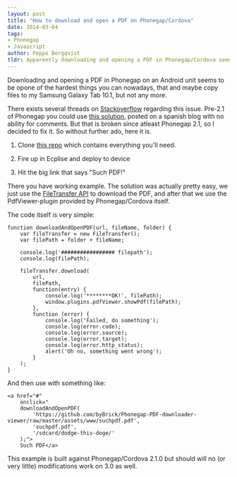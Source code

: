 ```yaml
---
layout: post
title: "How to download and open a PDF on Phonegap/Cordova"
date: 2014-03-04
tags:
- Phonegap
- Javascript
author: Peppe Bergqvist
tldr: Apparently downloading and opening a PDF in Phonegap/Cordova seems to be one of the hardest things to, but not anymore.
---
```


Downloading and opening a PDF in Phonegap on an Android unit seems to be opone of the hardest things you can nowadays, that and maybe copy files to my Samsung Galaxy Tab 10.1, but not any more.

There exists several threads on [Stackoverflow](http://stackoverflow.com/questions/12003441/pdf-viewer-in-phonegap-android) regarding this issue. Pre-2.1 of Phonegap you could use [this solution](http://www.giovesoft.com/2011/08/download-and-open-pdf-with-phonegap.html), posted on a spanish blog with no ability for comments. But that is broken since atleast Phonegap 2.1, so I decided to fix it. So without further ado, here it is.

1. Clone [this repo](https://github.com/byBrick/Phonegap-PDF-downloader-viewer) which contains everything you'll need.

2. Fire up in Ecplise and deploy to device

3. Hit the big link that says "Such PDF!"

There you have working example. The solution was actually pretty easy, we just use the [FileTransfer API](http://docs.phonegap.com/en/3.3.0/cordova_file_file.md.html#FileTransfer) to download the PDF, and after that we use the PdfViewer-plugin provided by Phonegap/Cordova itself.

The code itself is very simple:

	function downloadAndOpenPDF(url, fileName, folder) {
	    var fileTransfer = new FileTransfer();
	    var filePath = folder + fileName;
	
	    console.log('################# filepath');
	    console.log(filePath);
	
	    fileTransfer.download(
	        url,
	        filePath,
	        function(entry) {
	            console.log('********OK!', filePath);
	            window.plugins.pdfViewer.showPdf(filePath);
	        },
	        function (error) {
	            console.log('Failed, do something');
	            console.log(error.code);
	            console.log(error.source);
	            console.log(error.target);
	            console.log(error.http_status);
	            alert('Oh no, something went wrong');
	        }
	    );
	}
	
And then use with something like:

	<a href="#" 
		onclick="
		downloadAndOpenPDF(
			'https://github.com/byBrick/Phonegap-PDF-downloader-viewer/raw/master/assets/www/suchpdf.pdf',
			'suchpdf.pdf',
			'/sdcard/dodge-this-doge/'
		);">
		Such PDF</a>
	
This example is built against Phonegap/Cordova 2.1.0 but should will no (or very little) modifications work on 3.0 as well.